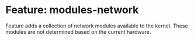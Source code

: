 # Feature: modules-network

Feature adds a collection of network modules available to the kernel.
These modules are not determined based on the current hardware.
